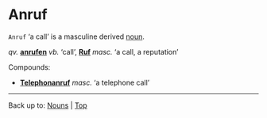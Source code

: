 # Anruf

`Anruf` ‘a call’ is a masculine derived [noun](../../index.md).

*qv.* **[anrufen](../../../verbs/a/an/anrufen.md)** *vb.* ‘call’, **[Ruf](../../r/ru/Ruf.md)** *masc.* ‘a call, a reputation’

Compounds:
- **[Telephonanruf](../../t/te/Telephonanruf.md)** *masc.* ‘a telephone call’

----

Back up to: [Nouns](../../index.md) | [Top](../../../index.md)
